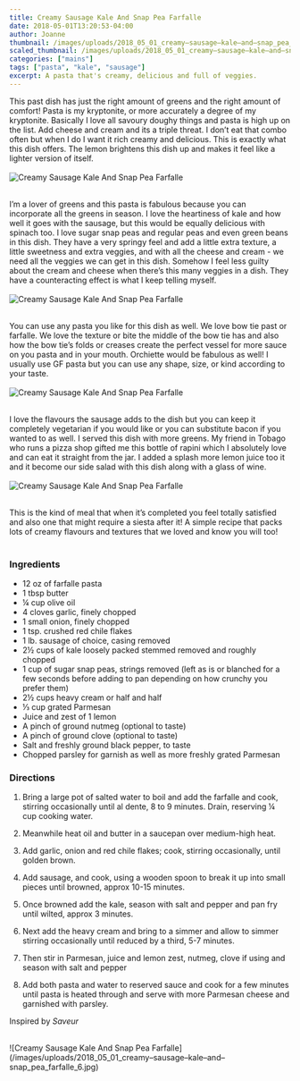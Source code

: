 ```yaml
---
title: Creamy Sausage Kale And Snap Pea Farfalle
date: 2018-05-01T13:20:53-04:00
author: Joanne
thumbnail: /images/uploads/2018_05_01_creamy–sausage–kale–and–snap_pea_farfalle_1.jpg
scaled_thumbnail: /images/uploads/2018_05_01_creamy–sausage–kale–and–snap_pea_farfalle_0.jpg
categories: ["mains"]
tags: ["pasta", "kale", "sausage"]
excerpt: A pasta that's creamy, delicious and full of veggies. 
---
```


This past dish has just the right amount of greens and the right amount of comfort! Pasta is my kryptonite, or more accurately a degree of my kryptonite. Basically I love all savoury doughy things and pasta is high up on the list. Add cheese and cream and its a triple threat. I don’t eat that combo often but when I do I want it rich creamy and delicious. This is exactly what this dish offers. The lemon brightens this dish up and makes it feel like a lighter version of itself.
</br>
</br>
![Creamy Sausage Kale And Snap Pea Farfalle](/images/uploads/2018_05_01_creamy–sausage–kale–and–snap_pea_farfalle_2.jpg)
</br>
</br>

I’m a lover of greens and this pasta is fabulous because you can incorporate all the greens in season. I love the heartiness of kale and how well it goes with the sausage, but this would be equally delicious with spinach too. I love sugar snap peas and regular peas and even green beans in this dish. They have a very springy feel and add a little extra texture, a little sweetness and extra veggies, and with all the cheese and cream - we need all the veggies we can get in this dish. Somehow I feel less guilty about the cream and cheese when there’s this many veggies in a dish. They have a counteracting effect is what I keep telling myself.
</br>
</br>
![Creamy Sausage Kale And Snap Pea Farfalle](/images/uploads/2018_05_01_creamy–sausage–kale–and–snap_pea_farfalle_3.jpg)
</br>
</br>

You can use any pasta you like for this dish as well. We love bow tie past or farfalle. We love the texture or bite the middle of the bow tie has and also how the bow tie’s folds or creases create the perfect vessel for more sauce on you pasta and in your mouth. Orchiette would be fabulous as well! I usually use GF pasta but you can use any shape, size, or kind according to your taste.
</br>
</br>
![Creamy Sausage Kale And Snap Pea Farfalle](/images/uploads/2018_05_01_creamy–sausage–kale–and–snap_pea_farfalle_4.jpg)
</br>
</br>

I love the flavours the sausage adds to the dish but you can keep it completely vegetarian if you would like or you can substitute bacon if you wanted to as well. I served this dish with more greens. My friend in Tobago who runs a pizza shop gifted me this bottle of rapini which I absolutely love and can eat it straight from the jar. I added a splash more lemon juice too it and it become our side salad with this dish along with a glass of wine.
</br>
</br>
![Creamy Sausage Kale And Snap Pea Farfalle](/images/uploads/2018_05_01_creamy–sausage–kale–and–snap_pea_farfalle_5.jpg)
</br>
</br>

This is the kind of meal that when it’s completed you feel totally satisfied and also one that might require a siesta after it! A simple recipe that packs lots of creamy flavours and textures that we loved and know you will too!
</br>
</br>

### Ingredients

* 12 oz of farfalle pasta
* 1 tbsp butter
* &frac14; cup olive oil
* 4 cloves garlic, finely chopped
* 1 small onion, finely chopped
* 1 tsp. crushed red chile flakes
* 1 lb. sausage of choice, casing removed
* 2&frac12; cups of kale loosely packed stemmed removed and roughly chopped
* 1 cup of sugar snap peas, strings removed (left as is or blanched for a few seconds before adding to pan depending on how crunchy you prefer them)
* 2&frac12; cups heavy cream or half and half
* &frac13; cup grated Parmesan
* Juice and zest of 1 lemon
* A pinch of ground nutmeg (optional to taste)
* A pinch of ground clove (optional to taste)
* Salt and freshly ground black pepper, to taste
* Chopped parsley for garnish as well as more freshly grated Parmesan


### Directions

1. Bring a large pot of salted water to boil and add the farfalle and cook, stirring occasionally until al dente, 8 to 9 minutes. Drain, reserving &frac14; cup cooking water.

1. Meanwhile heat oil and butter in a saucepan over medium-high heat.

1. Add garlic, onion and red chile flakes; cook, stirring occasionally, until golden brown.

1. Add sausage, and cook, using a wooden spoon to break it up into small pieces until browned, approx 10-15 minutes.

1. Once browned add the kale, season with salt and pepper and pan fry until wilted, approx 3 minutes.

1. Next add the heavy cream and bring to a simmer and allow to simmer stirring occasionally until reduced by a third, 5-7 minutes.

1. Then stir in Parmesan, juice and lemon zest, nutmeg, clove if using and season with salt and pepper

1. Add both pasta and water to reserved sauce and cook for a few minutes until pasta is heated through and serve with more Parmesan cheese and garnished with parsley.

Inspired by _Saveur_

</br>
![Creamy Sausage Kale And Snap Pea Farfalle](/images/uploads/2018_05_01_creamy–sausage–kale–and–snap_pea_farfalle_6.jpg)

